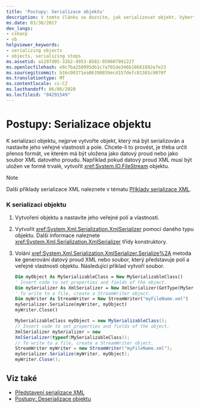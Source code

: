 ```yaml
---
title: 'Postupy: Serializace objektu'
description: V tomto článku se dozvíte, jak serializovat objekt. Vyberte formát přenosu, ve kterém je uložen datový proud XML, a to buď jako datový proud, nebo jako soubor.
ms.date: 03/30/2017
dev_langs:
- csharp
- vb
helpviewer_keywords:
- serializing objects
- objects, serializing steps
ms.assetid: a1207d05-32b2-4953-8582-959607991227
ms.openlocfilehash: e9c7ba250995db1c7a701de346b18661892e7e23
ms.sourcegitcommit: b16c00371ea06398859ecd157defc81301c9070f
ms.translationtype: MT
ms.contentlocale: cs-CZ
ms.lasthandoff: 06/06/2020
ms.locfileid: "84291549"
---
```

# <a name="how-to-serialize-an-object"></a>Postupy: Serializace objektu
K serializaci objektu, nejprve vytvořte objekt, který má být serializován a nastavíte jeho veřejné vlastnosti a pole. Chcete-li to provést, je třeba určit přenos formát, ve kterém má být uložena jako datový proud nebo jako soubor XML datového proudu. Například pokud datový proud XML musí být uložen ve formě trvalé, vytvořit <xref:System.IO.FileStream> objektu.  
  
> [!NOTE]
> Další příklady serializace XML naleznete v tématu [Příklady serializace XML](examples-of-xml-serialization.md).  
  
### <a name="to-serialize-an-object"></a>K serializaci objektu  
  
1. Vytvoření objektu a nastavíte jeho veřejné polí a vlastností.  
  
2. Vytvořit <xref:System.Xml.Serialization.XmlSerializer> pomocí daného typu objektu. Další informace naleznete <xref:System.Xml.Serialization.XmlSerializer> třídy konstruktory.  
  
3. Volání <xref:System.Xml.Serialization.XmlSerializer.Serialize%2A> metoda ke generování datový proud XML nebo soubor, který představuje polí a veřejné vlastnosti objektu. Následující příklad vytvoří soubor.  
  
    ```vb  
    Dim myObject As MySerializableClass = New MySerializableClass()  
    ' Insert code to set properties and fields of the object.  
    Dim mySerializer As XmlSerializer = New XmlSerializer(GetType(MySerializableClass))  
    ' To write to a file, create a StreamWriter object.  
    Dim myWriter As StreamWriter = New StreamWriter("myFileName.xml")  
    mySerializer.Serialize(myWriter, myObject)  
    myWriter.Close()  
    ```  
  
    ```csharp  
    MySerializableClass myObject = new MySerializableClass();  
    // Insert code to set properties and fields of the object.  
    XmlSerializer mySerializer = new
    XmlSerializer(typeof(MySerializableClass));  
    // To write to a file, create a StreamWriter object.  
    StreamWriter myWriter = new StreamWriter("myFileName.xml");  
    mySerializer.Serialize(myWriter, myObject);  
    myWriter.Close();  
    ```  
  
## <a name="see-also"></a>Viz také

- [Představení serializace XML](introducing-xml-serialization.md)
- [Postupy: Deserializace objektu](how-to-deserialize-an-object.md)
